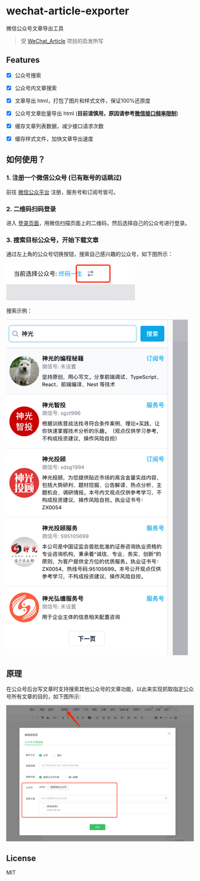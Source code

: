 # wechat-article-exporter
微信公众号文章导出工具

> 受 [WeChat_Article](https://github.com/1061700625/WeChat_Article) 项目的启发所写

## Features

- [x] 公众号搜索
- [x] 公众号内文章搜索
- [x] 文章导出 html，打包了图片和样式文件，保证100%还原度
- [x] 公众号文章批量导出 html (**目前请慎用，原因请参考[微信接口频率限制](docs/微信接口频率限制.md)**)
- [x] 缓存文章列表数据，减少接口请求次数
- [x] 缓存样式文件，加快文章导出速度


## 如何使用？

### 1. 注册一个微信公众号 (已有账号的话跳过)

前往 [微信公众平台](https://mp.weixin.qq.com/cgi-bin/registermidpage?action=index&lang=zh_CN) 注册，服务号和订阅号皆可。

### 2. 二维码扫码登录

进入 [登录页面](https://wechat-article-exporter.deno.dev/login)，用微信扫描页面上的二维码，然后选择自己的公众号进行登录。

### 3. 搜索目标公众号，开始下载文章

通过左上角的公众号切换按钮，搜索自己感兴趣的公众号，如下图所示：

![切换账号](assets/switch-account.png)

搜索示例：

![搜索公众号](assets/search-account-sample.png)


## 原理

在公众号后台写文章时支持搜索其他公众号的文章功能，以此来实现抓取指定公众号所有文章的目的，如下图所示:

![公众号后台搜索文章](assets/search-article.png)

## License

MIT
